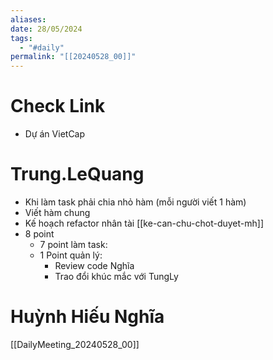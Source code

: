 ```yaml
---
aliases: 
date: 28/05/2024
tags:
  - "#daily"
permalink: "[[20240528_00]]"
---
```


# Check Link
- Dự án VietCap

# Trung.LeQuang
- Khi làm task phải chia nhỏ hàm (mỗi người viết 1 hàm)
- Viết hàm chung
- Kế hoạch refactor nhân tài [[ke-can-chu-chot-duyet-mh]]
- 8 point
	- 7 point làm task:
	- 1 Point quản lý:
		- Review code Nghĩa
		- Trao đổi khúc mắc với TungLy


# Huỳnh Hiếu Nghĩa
[[DailyMeeting_20240528_00]]




